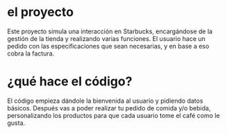 # el proyecto
Este proyecto simula una interacción en Starbucks, encargándose de la gestión de la tienda y realizando varias funciones. El usuario hace un pedido con las especificaciones que sean necesarias, y en base a eso cobra la factura.

 
 # ¿qué hace el código?
 El código empieza dándole la bienvenida al usuario y pidiendo datos básicos. Después vas a poder realizar tu pedido de comida y/o bebida, personalizando los productos para que cada usuario tome el café como le gusta.
